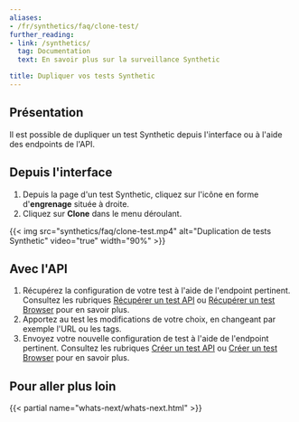 ```yaml
---
aliases:
- /fr/synthetics/faq/clone-test/
further_reading:
- link: /synthetics/
  tag: Documentation
  text: En savoir plus sur la surveillance Synthetic

title: Dupliquer vos tests Synthetic
---
```


## Présentation

Il est possible de dupliquer un test Synthetic depuis l'interface ou à l'aide des endpoints de l'API.

## Depuis l'interface

1. Depuis la page d'un test Synthetic, cliquez sur l'icône en forme d'**engrenage** située à droite.
2. Cliquez sur **Clone** dans le menu déroulant.

{{< img src="synthetics/faq/clone-test.mp4" alt="Duplication de tests Synthetic" video="true" width="90%" >}}

## Avec l'API

1. Récupérez la configuration de votre test à l'aide de l'endpoint pertinent. Consultez les rubriques [Récupérer un test API][1] ou [Récupérer un test Browser][2] pour en savoir plus.
2. Apportez au test les modifications de votre choix, en changeant par exemple l'URL ou les tags.
3. Envoyez votre nouvelle configuration de test à l'aide de l'endpoint pertinent. Consultez les rubriques [Créer un test API][3] ou [Créer un test Browser][4] pour en savoir plus.

## Pour aller plus loin

{{< partial name="whats-next/whats-next.html" >}}

[1]: /fr/api/latest/synthetics/#get-a-browser-test
[2]: /fr/api/latest/synthetics/#get-an-api-test
[3]: /fr/api/latest/synthetics/#create-an-api-test
[4]: /fr/api/latest/synthetics/#create-a-browser-test
